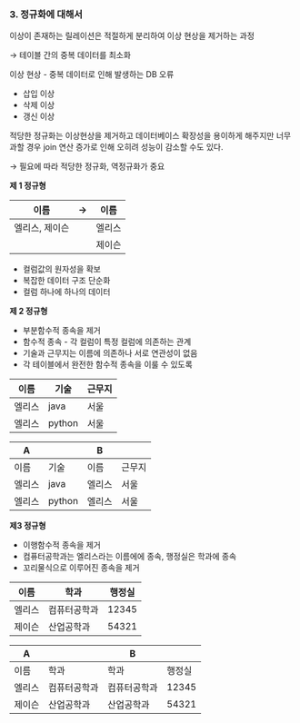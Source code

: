 ### 3. 정규화에 대해서

이상이 존재하는 릴레이션은 적절하게 분리하여 이상 현상을 제거하는 과정

→ 테이블 간의 중복 데이터를 최소화

이상 현상 - 중복 데이터로 인해 발생하는 DB 오류

- 삽입 이상
- 삭제 이상
- 갱신 이상

적당한 정규화는 이상현상을 제거하고 데이터베이스 확장성을 용이하게 해주지만 너무 과할 경우 join 연산 증가로 인해 오히려 성능이 감소할 수도 있다.

→ 필요에 따라 적당한 정규화, 역정규화가 중요

**제 1 정규형**

| 이름 | → | 이름 |
| --- | --- | --- |
| 엘리스, 제이슨 |  | 엘리스 |
|  |  | 제이슨 |
- 컬럼값의 원자성을 확보
- 복잡한 데이터 구조 단순화
- 컬럼 하나에 하나의 데이터

**제 2 정규형**

- 부분함수적 종속을 제거
- 함수적 종속 - 각 컬럼이 특정 컬럼에 의존하는 관계
- 기술과 근무지는 이름에 의존하나 서로 연관성이 없음
- 각 테이블에서 완전한 함수적 종속을 이룰 수 있도록

| 이름 | 기술 | 근무지 |
| --- | --- | --- |
| 엘리스 | java | 서울 |
| 엘리스 | python | 서울 |

| A |  | B |  |
| --- | --- | --- | --- |
| 이름 | 기술 | 이름 | 근무지 |
| 엘리스 | java | 엘리스 | 서울 |
| 엘리스 | python | 엘리스 | 서울 |

**제3 정규형**

- 이행함수적 종속을 제거
- 컴퓨터공학과는 엘리스라는 이름에에 종속, 행정실은 학과에 종속
- 꼬리물식으로 이루어진 종속을 제거

| 이름 | 학과 | 행정실 |
| --- | --- | --- |
| 엘리스 | 컴퓨터공학과 | 12345 |
| 제이슨 | 산업공학과 | 54321 |

| A |  | B |  |
| --- | --- | --- | --- |
| 이름 | 학과 | 학과 | 행정실 |
| 엘리스 | 컴퓨터공학과 | 컴퓨터공학과 | 12345 |
| 제이슨 | 산업공학과 | 산업공학과 | 54321 |